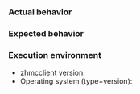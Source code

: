 ### Actual behavior


### Expected behavior


### Execution environment

* zhmcclient version:
* Operating system (type+version):

